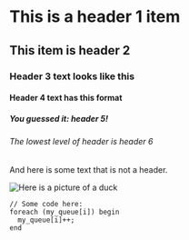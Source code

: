 # This is a header 1 item
## This item is header 2
### Header 3 text looks like this
#### Header 4 text has this format
##### You guessed it: header 5!
###### The lowest level of header is header 6
And here is some text that is not a header.

![Here is a picture of a duck](https://wallpapercave.com/wp/5PaCHum.jpg)

```
// Some code here:
foreach (my_queue[i]) begin
  my_queue[i]++;
end
```
